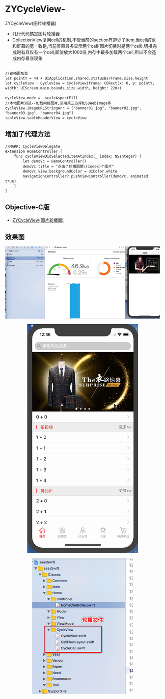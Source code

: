 # ZYCycleView-
ZYCycleView(图片轮播器)

* 几行代码搞定图片轮播器
* CollectionView复用cell的机制,不管当前的section有道少了item,当cell的宽和屏幕的宽一致是,当前屏幕最多显示两个cell(图片切换时是两个cell),切换完成时有且仅有一个cell,即使放大1000倍,内存中最多加载两个cell,所以不会造成内存暴涨现象

``` Swift版

//轮播图加载
let pointY = 44 + UIApplication.shared.statusBarFrame.size.height
let cycleView : CycleView = CycleView(frame: CGRect(x: 0, y: pointY, width: UIScreen.main.bounds.size.width, height: 220))

cycleView.mode = .scaleAspectFill
//本地图片测试--加载网络图片,请用第三方库如SDWebImage等
cycleView.imageURLStringArr = ["banner01.jpg", "banner02.jpg", "banner03.jpg", "banner04.jpg"]
tableView.tableHeaderView = cycleView
```
## 增加了代理方法

``` 代理方法 CycleViewDelegate
//MARK: CycleViewDelegate
extension HomeController {
    func cycleViewDidSelectedItemAtIndex(_ index: NSInteger) {
        let demoVc = DemoController()
        demoVc.title = "点击了轮播图第\(index)个图片"
        demoVc.view.backgroundColor = UIColor.white
        navigationController?.pushViewController(demoVc, animated: true)
    }
}
```


## Objective-C版

 - [ZYCycleView(图片轮播器)](https://github.com/ios-zhouyu/ZYCycleView-.git)

## 效果图

<p align="center" >
<img src="Docs/00001.png" title="内存占用">
</p>

<p align="center" >
<img src="Docs/ZYCycleViewSwift.gif" title="效果图">
</p>

<p align="center" >
<img src="Docs/00003.png" title="源码位置">
</p>
